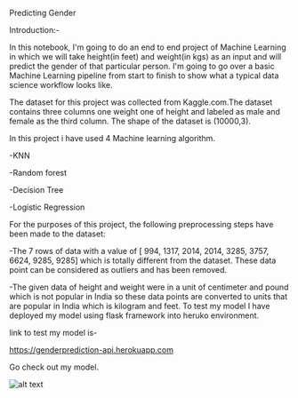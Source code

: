 Predicting Gender

Introduction:-

In this notebook, I'm going to do an end to end project of Machine Learning in which we will take height(in feet) and weight(in kgs) as an input and will predict the gender of that particular person. I'm going to go over a basic Machine Learning pipeline from start to finish to show what a typical data science workflow looks like.

The dataset for this project was collected from Kaggle.com.The dataset contains three columns one weight one of height and labeled as male and female as the third column. The shape of the dataset is (10000,3).

In this project i have used 4 Machine learning algorithm.

-KNN

-Random forest

-Decision Tree

-Logistic Regression

For the purposes of this project, the following preprocessing steps have been made to the dataset:

-The 7 rows of data with a value of [ 994, 1317, 2014, 2014, 3285, 3757, 6624, 9285, 9285] which is totally different from the dataset. These data point can be considered as outliers and has been removed.

-The given data of height and weight were in a unit of centimeter and pound which is not popular in India so these data points are converted to units that are popular in India which is kilogram and feet.
To test my model I have deployed my model using flask framework into heruko environment.

link to test my model is-

https://genderprediction-api.herokuapp.com

Go check out my model.

![alt text](https://github.com/Anas-coder/My-Projects/blob/master/Machine%20Learning%20Projects/Screenshot%20(7).png
)

